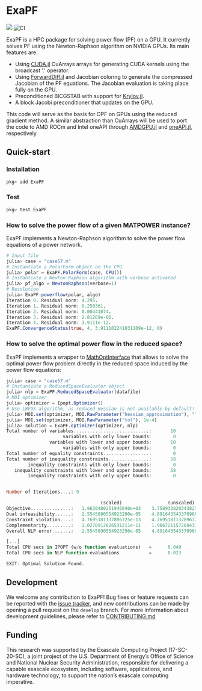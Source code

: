 # ExaPF

[![][docs-latest-img]][docs-latest-url] ![CI](https://github.com/exanauts/ExaPF.jl/workflows/Run%20tests/badge.svg?branch=master) 

[docs-latest-img]: https://img.shields.io/badge/docs-latest-blue.svg
[docs-latest-url]: https://exanauts.github.io/ExaPF.jl/

ExaPF is a HPC package for solving power flow (PF) on a GPU. It currently solves PF using the Newton-Raphson algorithm on NVIDIA GPUs.
Its main features are:

* Using [CUDA.jl](https://juliagpu.gitlab.io/CUDA.jl/) CuArrays arrays for generating CUDA kernels using the broadcast '.' operator.
* Using [ForwardDiff.jl](https://github.com/JuliaDiff/ForwardDiff.jl) and Jacobian coloring to generate the compressed Jacobian of the PF equations. The Jacobian evaluation is taking place fully on the GPU.
* Preconditioned BICGSTAB with support for [Krylov.jl](https://github.com/JuliaSmoothOptimizers/Krylov.jl).
* A block Jacobi preconditioner that updates on the GPU.

This code will serve as the basis for OPF on GPUs using the reduced gradient method. A similar abstraction than CuArrays will be used to port the code to AMD ROCm and Intel oneAPI through [AMDGPU.jl](https://github.com/JuliaGPU/AMDGPU.jl) and [oneAPI.jl](https://github.com/JuliaGPU/oneAPI.jl), respectively.

## Quick-start
### Installation

```julia
pkg> add ExaPF
```

### Test
```julia
pkg> test ExaPF
```

### How to solve the power flow of a given MATPOWER instance?

ExaPF implements a Newton-Raphson algorithm to solve
the power flow equations of a power network.

```julia
# Input file
julia> case = "case57.m"
# Instantiate a PolarForm object on the CPU.
julia> polar = ExaPF.PolarForm(case, CPU())
# Instantiate a Newton-Raphson algorithm with verbose activated
julia> pf_algo = NewtonRaphson(verbose=1)
# Resolution
julia> ExaPF.powerflow(polar, algo)
Iteration 0. Residual norm: 4.295.
Iteration 1. Residual norm: 0.250361.
Iteration 2. Residual norm: 0.00441074.
Iteration 3. Residual norm: 2.81269e-06.
Iteration 4. Residual norm: 3.9111e-12.
ExaPF.ConvergenceStatus(true, 4, 3.911102241031109e-12, 0)
```

### How to solve the optimal power flow in the reduced space?

ExaPF implements a wrapper to [MathOptInterface](https://github.com/jump-dev/MathOptInterface.jl)
that allows to solve the optimal power flow problem directly in the reduced space
induced by the power flow equations:

```julia
julia> case = "case57.m"
# Instantiate a ReducedSpaceEvaluator object
julia> nlp = ExaPF.ReducedSpaceEvaluator(datafile)
# MOI optimizer
julia> optimizer = Ipopt.Optimizer()
# Use LBFGS algorithm, as reduced Hessian is not available by default!
julia> MOI.set(optimizer, MOI.RawParameter("hessian_approximation"), "limited-memory")
julia> MOI.set(optimizer, MOI.RawParameter("tol"), 1e-4)
julia> solution = ExaPF.optimize!(optimizer, nlp)
Total number of variables............................:       10
                     variables with only lower bounds:        0
                variables with lower and upper bounds:       10
                     variables with only upper bounds:        0
Total number of equality constraints.................:        0
Total number of inequality constraints...............:       58
        inequality constraints with only lower bounds:        0
   inequality constraints with lower and upper bounds:       58
        inequality constraints with only upper bounds:        0


Number of Iterations....: 9

                                   (scaled)                 (unscaled)
Objective...............:   1.9630480251946040e+03    3.7589338203438238e+04
Dual infeasibility......:   2.5545890554923290e-05    4.8916435433709606e-04
Constraint violation....:   4.7695181137896725e-13    4.7695181137896725e-13
Complementarity.........:   1.0270912626531211e-11    1.9667211572084318e-10
Overall NLP error.......:   2.5545890554923290e-05    4.8916435433709606e-04

[...]
Total CPU secs in IPOPT (w/o function evaluations)   =      0.049
Total CPU secs in NLP function evaluations           =      0.023

EXIT: Optimal Solution Found.
```

## Development

We welcome any contribution to ExaPF! Bug fixes or feature requests
can be reported with the [issue tracker](https://github.com/exanauts/ExaPF.jl/issues),
and new contributions can be made by opening a pull request on the `develop`
branch. For more information about development guidelines, please
refer to [CONTRIBUTING.md](https://github.com/exanauts/ExaPF.jl/blob/master/CONTRIBUTING.md)

## Funding
This research was supported by the Exascale Computing Project (17-SC-20-SC), a joint project of the U.S. Department of Energy’s Office of Science and National Nuclear Security Administration, responsible for delivering a capable exascale ecosystem, including software, applications, and hardware technology, to support the nation’s exascale computing imperative.

